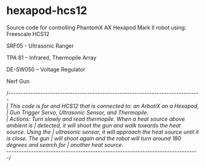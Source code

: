 hexapod-hcs12
=============
Source code for controlling PhantomX AX Hexapod Mark II robot using:
Freescale HCS12  

SRF05 - Ultrasonic Ranger   

TPA 81 – Infrared, Thermopile Array  

DE-SW050 – Voltage Regulator  

Nerf Gun  



/*------------------------------------------------------------------------------\
| This code is for and HCS12 that is connected to: an ArbotiX on a Hexapod,
| Gun Trigger Servo, Ultrasonic Sensor, and Thermopile.  
| Actions: Turn slowly and read thermopile. When a heat source above ambient is
| detected, it will shoot the gun and walk towards the heat source. Using the
| ultrasonic sensor, it will approach the heat source until it is close. The gun
| will shoot again and the robot will turn around 180 degrees and search for
| another heat source.                                                 
\------------------------------------------------------------------------------*/